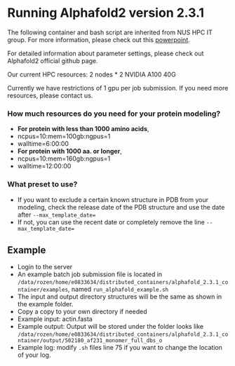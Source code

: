 # Running Alphafold2 version 2.3.1
The following container and bash script are inherited from NUS HPC IT group. For more information, please check out this [powerpoint](https://nusu-my.sharepoint.com/:p:/r/personal/ccekwk_nus_edu_sg/Documents/Workshop/Alphafold/2023_03_23_alphafold2/Alphafold%202.3%20on%20NUS%20HPC-AI%20System.pptx?d=w81edaa03535a4fe9950f09e3d08db5b6&csf=1&web=1&e=XfhPIZ).

For detailed information about parameter settings, please check out Alphafold2 official github page.<br>

Our current HPC resources:
2 nodes * 2 NVIDIA A100 40G <br>

Currently we have restrictions of 1 gpu per job submission. If you need more resources, please contact us.

### How much resources do you need for your protein modeling?
- **For protein with less than 1000 amino acids**,
- ncpus=10:mem=100gb:ngpus=1
- walltime=6:00:00
- **For protein with 1000 aa. or longer**,
- ncpus=10:mem=160gb:ngpus=1
- walltime=12:00:00
### What preset to use?
- If you want to exclude a certain known structure in PDB from your modeling, check the release date of the PDB structure and use the date after `--max_template_date=`
- If not, you can use the recent date or completely remove the line `--max_template_date=`

## Example
- Login to the server
- An example batch job submission file is located in `/data/rozen/home/e0833634/distributed_containers/alphafold_2.3.1_container/examples`, named `run_alphafold_example.sh`
- The input and output directory structures will be the same as shown in the example folder.
- Copy a copy to your own directory if needed
- Example input: actin.fasta
- Example output: Output will be stored under the folder looks like `/data/rozen/home/e0833634/distributed_containers/alphafold_2.3.1_container/output/502180_af231_monomer_full_dbs_o`
- Example log: modify `.sh` files line 75 if you want to change the location of your log.
